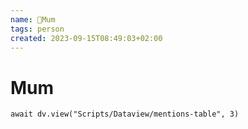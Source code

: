 ```yaml
---
name: 👤Mum
tags: person
created: 2023-09-15T08:49:03+02:00
---
```

# Mum



```dataviewjs
await dv.view("Scripts/Dataview/mentions-table", 3)
```

